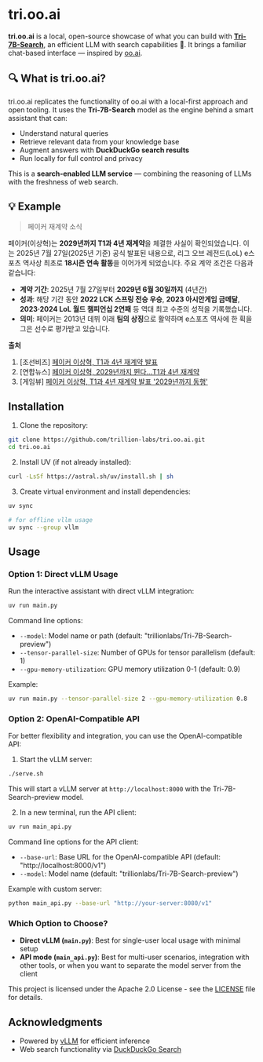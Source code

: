 # tri.oo.ai

**tri.oo.ai** is a local, open-source showcase of what you can build with **[Tri-7B-Search](https://huggingface.co/trillionlabs/Tri-7B-Search-preview)**, an efficient LLM with search capabilities 💚. It brings a familiar chat-based interface — inspired by [oo.ai](https://oo.ai).

## 🔍 What is tri.oo.ai?

tri.oo.ai replicates the functionality of oo.ai with a local-first approach and open tooling. It uses the **Tri-7B-Search** model as the engine behind a smart assistant that can:

* Understand natural queries
* Retrieve relevant data from your knowledge base
* Augment answers with **DuckDuckGo search results**
* Run locally for full control and privacy

This is a **search-enabled LLM service** — combining the reasoning of LLMs with the freshness of web search.


## 💡 Example

> 페이커 재계약 소식


페이커(이상혁)는 **2029년까지 T1과 4년 재계약**을 체결한 사실이 확인되었습니다. 이는 2025년 7월 27일(2025년 기준) 공식 발표된 내용으로, 리그 오브 레전드(LoL) e스포츠 역사상 최초로 **18시즌 연속 활동**을 이어가게 되었습니다. 주요 계약 조건은 다음과 같습니다:
- **계약 기간**: 2025년 7월 27일부터 **2029년 6월 30일까지** (4년간)
- **성과**: 해당 기간 동안 **2022 LCK 스프링 전승 우승**, **2023 아시안게임 금메달**, **2023·2024 LoL 월드 챔피언십 2연패** 등 역대 최고 수준의 성적을 기록했습니다.
- **의미**: 페이커는 2013년 데뷔 이래 **팀의 상징**으로 활약하며 e스포츠 역사에 한 획을 그은 선수로 평가받고 있습니다.

**출처**
1. [조선비즈] [페이커 이상혁, T1과 4년 재계약 발표](https://www.chosun.com/sports/sports_general/2025/07/27/VOQ3LGJWPFBX7DKGXD5ESQBTZQ/)  
2. [연합뉴스] [페이커 이상혁, 2029년까지 뛴다…T1과 4년 재계약](https://www.yna.co.kr/view/AKR20250727045800017)  
3. [게임뷰] [페이커 이상혁, T1과 4년 재계약 발표 '2029년까지 동행'](https://www.gamevu.co.kr/news/articleView.html?idxno=50414)


## Installation

1. Clone the repository:
```bash
git clone https://github.com/trillion-labs/tri.oo.ai.git
cd tri.oo.ai
```

2. Install UV (if not already installed):
```bash
curl -LsSf https://astral.sh/uv/install.sh | sh
```

3. Create virtual environment and install dependencies:
```bash
uv sync

# for offline vllm usage
uv sync --group vllm
```

## Usage

### Option 1: Direct vLLM Usage

Run the interactive assistant with direct vLLM integration:

```bash
uv run main.py
```

Command line options:
- `--model`: Model name or path (default: "trillionlabs/Tri-7B-Search-preview")
- `--tensor-parallel-size`: Number of GPUs for tensor parallelism (default: 1)
- `--gpu-memory-utilization`: GPU memory utilization 0-1 (default: 0.9)

Example:
```bash
uv run main.py --tensor-parallel-size 2 --gpu-memory-utilization 0.8
```

### Option 2: OpenAI-Compatible API

For better flexibility and integration, you can use the OpenAI-compatible API:

1. Start the vLLM server:
```bash
./serve.sh
```

This will start a vLLM server at `http://localhost:8000` with the Tri-7B-Search-preview model.

2. In a new terminal, run the API client:
```bash
uv run main_api.py
```

Command line options for the API client:
- `--base-url`: Base URL for the OpenAI-compatible API (default: "http://localhost:8000/v1")
- `--model`: Model name (default: "trillionlabs/Tri-7B-Search-preview")

Example with custom server:
```bash
python main_api.py --base-url "http://your-server:8080/v1"
```

### Which Option to Choose?

- **Direct vLLM (`main.py`)**: Best for single-user local usage with minimal setup
- **API mode (`main_api.py`)**: Best for multi-user scenarios, integration with other tools, or when you want to separate the model server from the client

This project is licensed under the Apache 2.0 License - see the [LICENSE](LICENSE) file for details.

## Acknowledgments

- Powered by [vLLM](https://github.com/vllm-project/vllm) for efficient inference
- Web search functionality via [DuckDuckGo Search](https://github.com/deedy5/duckduckgo_search)